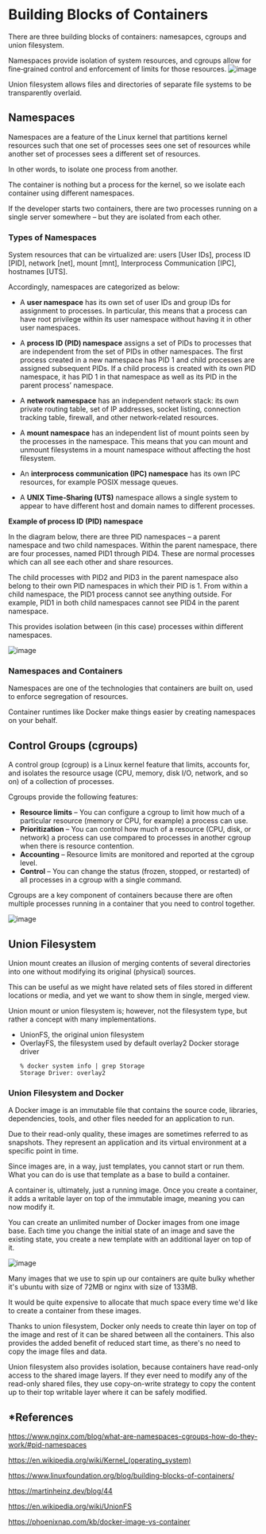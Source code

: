 # Building Blocks of Containers

There are three building blocks of containers: namesapces, cgroups and union filesystem.

Namespaces provide isolation of system resources, and cgroups allow for fine‑grained control and enforcement of limits for those resources.
![image](https://user-images.githubusercontent.com/47337188/186930457-11a8926c-641d-4433-b477-bed9c1851b97.png)

Union filesystem allows files and directories of separate file systems to be transparently overlaid.

## Namespaces

Namespaces are a feature of the Linux kernel that partitions kernel resources such that one set of processes sees one set of resources while another set of processes sees a different set of resources.

In other words, to isolate one process from another.

The container is nothing but a process for the kernel, so we isolate each container using different namespaces.

If the developer starts two containers, there are two processes running on a single server somewhere – but they are isolated from each other.

### Types of Namespaces

System resources that can be virtualized are: users [User IDs], process ID [PID], network [net], mount [mnt], Interprocess Communication [IPC], hostnames [UTS].

Accordingly, namespaces are categorized as below:

- A **user namespace** has its own set of user IDs and group IDs for assignment to processes. In particular, this means that a process can have root privilege within its user namespace without having it in other user namespaces.

- A **process ID (PID) namespace** assigns a set of PIDs to processes that are independent from the set of PIDs in other namespaces. The first process created in a new namespace has PID 1 and child processes are assigned subsequent PIDs. If a child process is created with its own PID namespace, it has PID 1 in that namespace as well as its PID in the parent process’ namespace. 

- A **network namespace** has an independent network stack: its own private routing table, set of IP addresses, socket listing, connection tracking table, firewall, and other network‑related resources.

- A **mount namespace** has an independent list of mount points seen by the processes in the namespace. This means that you can mount and unmount filesystems in a mount namespace without affecting the host filesystem.

- An **interprocess communication (IPC) namespace** has its own IPC resources, for example POSIX message queues.

- A **UNIX Time‑Sharing (UTS)** namespace allows a single system to appear to have different host and domain names to different processes.

**Example of process ID (PID) namespace**

In the diagram below, there are three PID namespaces – a parent namespace and two child namespaces. Within the parent namespace, there are four processes, named PID1 through PID4. These are normal processes which can all see each other and share resources.

The child processes with PID2 and PID3 in the parent namespace also belong to their own PID namespaces in which their PID is 1. From within a child namespace, the PID1 process cannot see anything outside. For example, PID1 in both child namespaces cannot see PID4 in the parent namespace.

This provides isolation between (in this case) processes within different namespaces.

![image](https://user-images.githubusercontent.com/47337188/186922889-9d5147b7-b2ac-4d3b-951a-a7d2db041ff2.png)

### Namespaces and Containers

Namespaces are one of the technologies that containers are built on, used to enforce segregation of resources.

Container runtimes like Docker make things easier by creating namespaces on your behalf.

## Control Groups (cgroups)

A control group (cgroup) is a Linux kernel feature that limits, accounts for, and isolates the resource usage (CPU, memory, disk I/O, network, and so on) of a collection of processes.

Cgroups provide the following features:

- **Resource limits** – You can configure a cgroup to limit how much of a particular resource (memory or CPU, for example) a process can use.
- **Prioritization** – You can control how much of a resource (CPU, disk, or network) a process can use compared to processes in another cgroup when there is resource contention.
- **Accounting** – Resource limits are monitored and reported at the cgroup level.
- **Control** – You can change the status (frozen, stopped, or restarted) of all processes in a cgroup with a single command.

Cgroups are a key component of containers because there are often multiple processes running in a container that you need to control together.

![image](https://user-images.githubusercontent.com/47337188/186929197-7f6053d4-391d-44e6-98f7-551e3a7c316d.png)

## Union Filesystem

Union mount creates an illusion of merging contents of several directories into one without modifying its original (physical) sources.

This can be useful as we might have related sets of files stored in different locations or media, and yet we want to show them in single, merged view.

Union mount or union filesystem is; however, not the filesystem type, but rather a concept with many implementations.

- UnionFS, the original union filesystem
- OverlayFS, the filesystem used by default overlay2 Docker storage driver
    ```
    % docker system info | grep Storage
    Storage Driver: overlay2
    ```

### Union Filesystem and Docker 

A Docker image is an immutable file that contains the source code, libraries, dependencies, tools, and other files needed for an application to run.

Due to their read-only quality, these images are sometimes referred to as snapshots. They represent an application and its virtual environment at a specific point in time.

Since images are, in a way, just templates, you cannot start or run them. What you can do is use that template as a base to build a container.

A container is, ultimately, just a running image. Once you create a container, it adds a writable layer on top of the immutable image, meaning you can now modify it.

You can create an unlimited number of Docker images from one image base. Each time you change the initial state of an image and save the existing state, you create a new template with an additional layer on top of it.

![image](https://user-images.githubusercontent.com/47337188/186936578-c85e18aa-9c73-4ecd-bbe4-10af6155a996.png)

Many images that we use to spin up our containers are quite bulky whether it's ubuntu with size of 72MB or nginx with size of 133MB.

It would be quite expensive to allocate that much space every time we'd like to create a container from these images.

Thanks to union filesystem, Docker only needs to create thin layer on top of the image and rest of it can be shared between all the containers. This also provides the added benefit of reduced start time, as there's no need to copy the image files and data.

Union filesystem also provides isolation, because containers have read-only access to the shared image layers. If they ever need to modify any of the read-only shared files, they use copy-on-write strategy to copy the content up to their top writable layer where it can be safely modified.

## *References

https://www.nginx.com/blog/what-are-namespaces-cgroups-how-do-they-work/#pid-namespaces

https://en.wikipedia.org/wiki/Kernel_(operating_system)

https://www.linuxfoundation.org/blog/building-blocks-of-containers/

https://martinheinz.dev/blog/44

https://en.wikipedia.org/wiki/UnionFS

https://phoenixnap.com/kb/docker-image-vs-container

